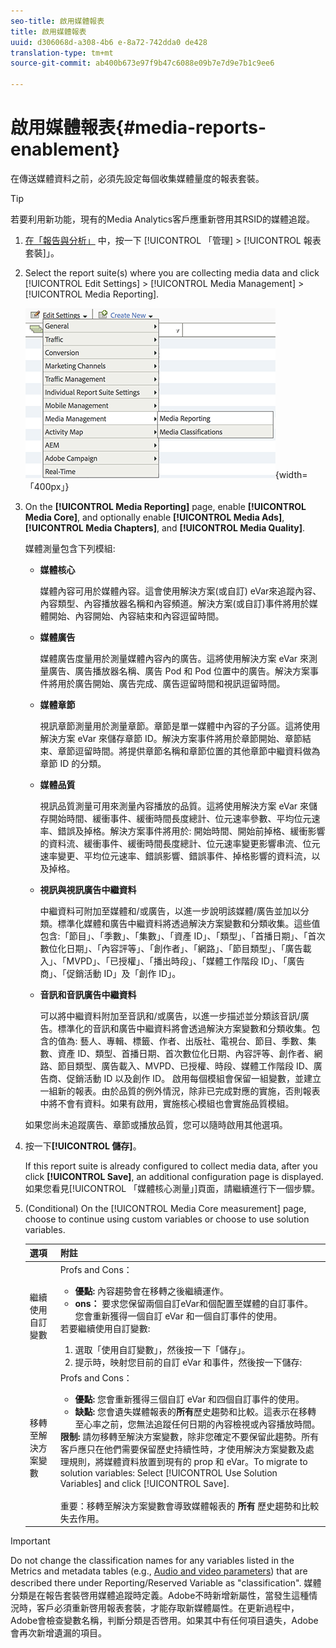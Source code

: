 ```yaml
---
seo-title: 啟用媒體報表
title: 啟用媒體報表
uuid: d306068d-a308-4b6 e-8a72-742dda0 de428
translation-type: tm+mt
source-git-commit: ab400b673e97f9b47c6088e09b7e7d9e7b1c9ee6

---
```



# 啟用媒體報表{#media-reports-enablement}

在傳送媒體資料之前，必須先設定每個收集媒體量度的報表套裝。

>[!TIP]
>
>若要利用新功能，現有的Media Analytics客戶應重新啓用其RSID的媒體追蹤。

1. [在「報告與分析」](https://my.omniture.com/login/) 中，按一下 [!UICONTROL 「管理] &gt; [!UICONTROL 報表套裝]」。
1. Select the report suite(s) where you are collecting media data and click [!UICONTROL Edit Settings] &gt; [!UICONTROL Media Management] &gt; [!UICONTROL Media Reporting].

   ![](assets/media-reporting.png){width=「400px」}

1. On the **[!UICONTROL Media Reporting]** page, enable **[!UICONTROL Media Core]**, and optionally enable **[!UICONTROL Media Ads]**, **[!UICONTROL Media Chapters]**, and **[!UICONTROL Media Quality]**.

   媒體測量包含下列模組:

   * **媒體核心**

      媒體內容可用於媒體內容。這會使用解決方案(或自訂) eVar來追蹤內容、內容類型、內容播放器名稱和內容頻道。解決方案(或自訂)事件將用於媒體開始、內容開始、內容結束和內容逗留時間。

   * **媒體廣告**

      媒體廣告度量用於測量媒體內容內的廣告。這將使用解決方案 eVar 來測量廣告、廣告播放器名稱、廣告 Pod 和 Pod 位置中的廣告。解決方案事件將用於廣告開始、廣告完成、廣告逗留時間和視訊逗留時間。

   * **媒體章節**

      視訊章節測量用於測量章節。章節是單一媒體中內容的子分區。這將使用解決方案 eVar 來儲存章節 ID。解決方案事件將用於章節開始、章節結束、章節逗留時間。將提供章節名稱和章節位置的其他章節中繼資料做為章節 ID 的分類。

   * **媒體品質**

      視訊品質測量可用來測量內容播放的品質。這將使用解決方案 eVar 來儲存開始時間、緩衝事件、緩衝時間長度總計、位元速率參數、平均位元速率、錯誤及掉格。解決方案事件將用於: 開始時間、開始前掉格、緩衝影響的資料流、緩衝事件、緩衝時間長度總計、位元速率變更影響串流、位元速率變更、平均位元速率、錯誤影響、錯誤事件、掉格影響的資料流，以及掉格。

   * **視訊與視訊廣告中繼資料**

      中繼資料可附加至媒體和/或廣告，以進一步說明該媒體/廣告並加以分類。標準化媒體和廣告中繼資料將透過解決方案變數和分類收集。這些值包含:「節目」、「季數」、「集數」、「資產 ID」、「類型」、「首播日期」、「首次數位化日期」、「內容評等」、「創作者」、「網路」、「節目類型」、「廣告載入」、「MVPD」、「已授權」、「播出時段」、「媒體工作階段 ID」、「廣告商」、「促銷活動 ID」及「創作 ID」。

   * **音訊和音訊廣告中繼資料**

      可以將中繼資料附加至音訊和/或廣告，以進一步描述並分類該音訊/廣告。標準化的音訊和廣告中繼資料將會透過解決方案變數和分類收集。包含的值為: 藝人、專輯、標籤、作者、出版社、電視台、節目、季數、集數、資產 ID、類型、首播日期、首次數位化日期、內容評等、創作者、網路、節目類型、廣告載入、MVPD、已授權、時段、媒體工作階段 ID、廣告商、促銷活動 ID 以及創作 ID。
   啟用每個模組會保留一組變數，並建立一組新的報表。由於品質的例外情況，除非已完成對應的實施，否則報表中將不會有資料。如果有啟用，實施核心模組也會實施品質模組。

   如果您尚未追蹤廣告、章節或播放品質，您可以隨時啟用其他選項。

1. 按一下&#x200B;**[!UICONTROL 儲存]**。

   If this report suite is already configured to collect media data, after you click **[!UICONTROL Save]**, an additional configuration page is displayed. 如果您看見[!UICONTROL 「媒體核心測量」]頁面，請繼續進行下一個步驟。

1. (Conditional) On the [!UICONTROL Media Core measurement] page, choose to continue using custom variables or choose to use solution variables.

   | 選項 | 附註 |
   | --- | --- |
   | 繼續使用自訂變數 | Profs and Cons：<ul> <li> **優點:** 內容趨勢會在移轉之後繼續運作。 </li> <li> **ons：** 要求您保留兩個自訂eVar和個配置至媒體的自訂事件。您會重新獲得一個自訂 eVar 和一個自訂事件的使用。 </li> </ul> 若要繼續使用自訂變數: <ol> <li>選取「使用自訂變數」，然後按一下「儲存」。 </li> <li>提示時，映射您目前的自訂 eVar 和事件，然後按一下儲存: </li> </ol> |
   | 移轉至解決方案變數 | Profs and Cons：<ul> <li> **優點:** 您會重新獲得三個自訂 eVar 和四個自訂事件的使用。 </li> <li> **缺點:** 您會遺失媒體報表的&#x200B;**所有**&#x200B;歷史趨勢和比較。這表示在移轉至心率之前，您無法追蹤任何日期的內容檢視或內容播放時間。 </li> </ul> **限制:** 請勿移轉至解決方案變數，除非您確定不要保留此趨勢。所有客戶應只在他們需要保留歷史持續性時，才使用解決方案變數及處理規則，將媒體資料放置到現有的 prop 和 eVar。To migrate to solution variables: Select [!UICONTROL Use Solution Variables] and click [!UICONTROL Save]. <br><br> 重要：移轉至解決方案變數會導致媒體報表的 **所有** 歷史趨勢和比較失去作用。 |

>[!IMPORTANT]
>
>Do not change the classification names for any variables listed in the Metrics and metadata tables (e.g., [Audio and video parameters](/help/metrics-and-metadata/audio-video-parameters.md)) that are described there under Reporting/Reserved Variable as "classification". 媒體分類是在報告套裝啓用媒體追蹤時定義。Adobe不時新增新屬性，當發生這種情況時，客戶必須重新啓用報表套裝，才能存取新媒體屬性。在更新過程中，Adobe會檢查變數名稱，判斷分類是否啓用。如果其中有任何項目遺失，Adobe會再次新增遺漏的項目。
